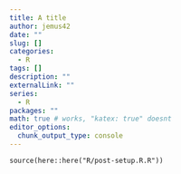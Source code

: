 ```yaml
---
title: A title
author: jemus42
date: ""
slug: []
categories:
  - R
tags: []
description: ""
externalLink: ""
series:
  - R
packages: ""
math: true # works, "katex: true" doesnt
editor_options: 
  chunk_output_type: console
---
```


```{r setup}
source(here::here("R/post-setup.R.R"))
```
